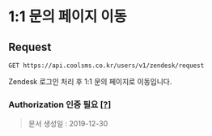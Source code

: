 # 1:1 문의 페이지 이동

## Request

```text
GET https://api.coolsms.co.kr/users/v1/zendesk/request
```

Zendesk 로그인 처리 후 1:1 문의 페이지로 이동입니다.

### Authorization 인증 필요 [\[?\]](https://docs.coolsms.co.kr/authentication/overview#authorization)

> 문서 생성일 : 2019-12-30


